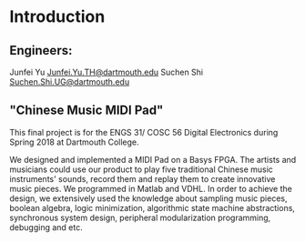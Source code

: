 # Introduction

## Engineers:
 
Junfei Yu Junfei.Yu.TH@dartmouth.edu
Suchen Shi Suchen.Shi.UG@dartmouth.edu

## "Chinese Music MIDI Pad"

This final project is for the ENGS 31/ COSC 56 Digital Electronics during Spring 2018 at Dartmouth College.

We designed and implemented a MIDI Pad on a Basys FPGA.  The artists and musicians could use our product to play five traditional Chinese music instruments' sounds, record them and replay them to create innovative music pieces. We programmed in Matlab and VDHL. In order to achieve the design, we extensively used the knowledge about sampling music pieces, boolean algebra, logic minimization, algorithmic state machine abstractions, synchronous system design, peripheral modularization programming, debugging and etc.
